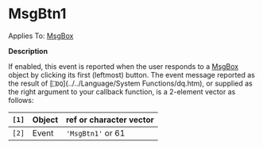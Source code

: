 




<h1 class="heading"><span class="name">MsgBtn1</span></h1>

Applies To: [MsgBox](../a-z/msgbox.md)


**Description**


If enabled, this event is reported when the user responds to a [MsgBox](../a-z/msgbox.md) object by clicking its first (leftmost) button. The event message reported as the result of [`⎕DQ`](../../Language/System Functions/dq.htm), or supplied as the right argument to your callback function, is a 2-element vector as follows:


| `[1]` | Object | ref or character vector |
| --- | --- | ---  |
| `[2]` | Event | `'MsgBtn1'` or 61 |



